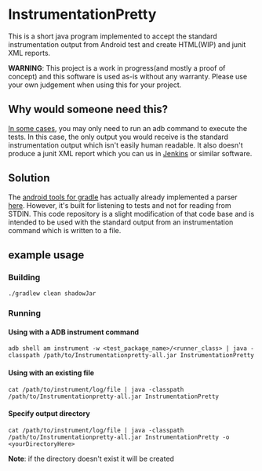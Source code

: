 # InstrumentationPretty
  This is a short java program implemented to accept the standard instrumentation output from Android test and create HTML(WIP) and  junit XML reports.

  **WARNING**: This project is a work in progress(and mostly a proof of concept) and this software is used as-is without any warranty. Please use your own judgement when using this for your project. 

## Why would someone need this? 
  [In some cases](https://stackoverflow.com/q/50765454/8016330), you may only need to run an adb command to execute the tests. In this case, the only output you would receive is the standard instrumentation output which isn't easily human readable. It also doesn't produce a junit XML report which you can us in [Jenkins](https://plugins.jenkins.io/test-results-analyzer) or similar software. 

## Solution
  The [android tools for gradle](https://android.googlesource.com/platform/tools/base/) has actually already implemented a parser [here](https://android.googlesource.com/platform/tools/base/+/android-5.1.1_r6/ddmlib/src/main/java/com/android/ddmlib/testrunner/InstrumentationResultParser.java). However, it's built for listening to tests and not for reading from STDIN. This code repository is a slight modification of that code base and is intended to be used with the standard output from an instrumentation command which is written to a file.  

## example usage

### Building
 `./gradlew clean shadowJar`

### Running

#### Using with a ADB instrument command 
 `adb shell am instrument -w <test_package_name>/<runner_class> | java -classpath /path/to/Instrumentationpretty-all.jar InstrumentationPretty`

#### Using with an existing file
`cat /path/to/instrument/log/file | java -classpath /path/to/Instrumentationpretty-all.jar InstrumentationPretty`

#### Specify output directory 
`cat /path/to/instrument/log/file | java -classpath /path/to/Instrumentationpretty-all.jar InstrumentationPretty -o <yourDirectoryHere>`

**Note**: if the directory doesn't exist it will be created


